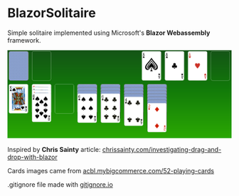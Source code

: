 # BlazorSolitaire
Simple solitaire implemented using Microsoft's **Blazor Webassembly** framework.

![alt-text](https://raw.githubusercontent.com/TMaj/BlazorSolitaire/master/readme/screenshot.png)

Inspired by **Chris Sainty** article: [chrissainty.com/investigating-drag-and-drop-with-blazor](chrissainty.com/investigating-drag-and-drop-with-blazor)

Cards images came from [acbl.mybigcommerce.com/52-playing-cards](acbl.mybigcommerce.com/52-playing-cards)

.gitignore file made with [gitignore.io](gitignore.io)